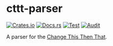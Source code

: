 # cttt-parser

[![Crates.io](https://img.shields.io/crates/v/cttt-parser.svg)](https://crates.io/crates/cttt-parser)
[![Docs.rs](https://docs.rs/cttt-parser/badge.svg)](https://docs.rs/cttt-parser)
[![Test](https://github.com/change-this-then-that/cttt-parser/actions/workflows/ci.yml/badge.svg)](https://github.com/change-this-then-that/cttt-parser/actions/workflows/ci.yml)
[![Audit](https://github.com/change-this-then-that/cttt-parser/actions/workflows/audit.yml/badge.svg)](https://github.com/change-this-then-that/cttt-parser/actions/workflows/audit.yml)

A parser for the [Change This Then That](https://github.com/change-this-then-that).
